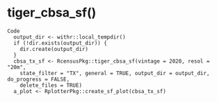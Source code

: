 # tiger_cbsa_sf()

    Code
      output_dir <- withr::local_tempdir()
      if (!dir.exists(output_dir)) {
        dir.create(output_dir)
      }
      cbsa_tx_sf <- RcensusPkg::tiger_cbsa_sf(vintage = 2020, resol = "20m",
        state_filter = "TX", general = TRUE, output_dir = output_dir, do_progress = FALSE,
        delete_files = TRUE)
      a_plot <- RplotterPkg::create_sf_plot(cbsa_tx_sf)

